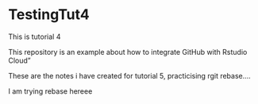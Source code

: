 # TestingTut4

This is tutorial 4

This repository is an example about how to integrate GitHub with Rstudio Cloud”








These are the notes i have created for tutorial 5, practicising rgit rebase....

I am trying rebase hereee

